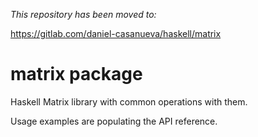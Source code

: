 _This repository has been moved to:_

https://gitlab.com/daniel-casanueva/haskell/matrix

# matrix package #

Haskell Matrix library with common operations with them.

Usage examples are populating the API reference.
